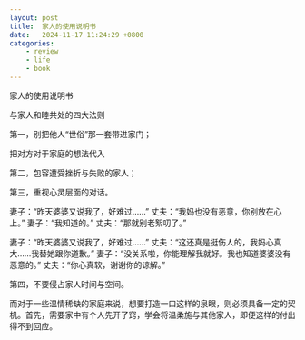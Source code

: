 ```yaml
---
layout: post
title:  家人的使用说明书
date:   2024-11-17 11:24:29 +0800
categories: 
    - review
    - life
    - book
---
```


家人的使用说明书 

与家人和睦共处的四大法则

第一，别把他人“世俗”那一套带进家门；

把对方对于家庭的想法代入

第二，包容遭受挫折与失败的家人；

第三，重视心灵层面的对话。

妻子：“昨天婆婆又说我了，好难过……” 丈夫：“我妈也没有恶意，你别放在心上。” 妻子：“我知道的。” 丈夫：“那就别老絮叨了。”

妻子：“昨天婆婆又说我了，好难过……” 丈夫：“这还真是挺伤人的，我妈心真大……我替她跟你道歉。” 妻子：“没关系啦，你能理解我就好。我也知道婆婆没有恶意的。” 丈夫：“你心真软，谢谢你的谅解。”

第四，不要侵占家人时间与空间。

而对于一些温情稀缺的家庭来说，想要打造一口这样的泉眼，则必须具备一定的契机。首先，需要家中有个人先开了窍，学会将温柔施与其他家人，即便这样的付出得不到回应。